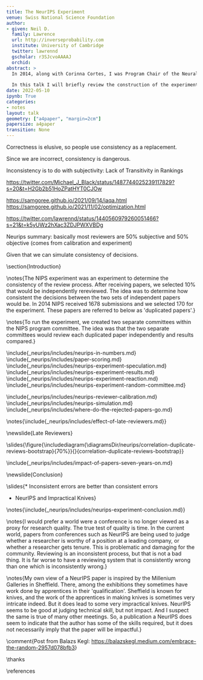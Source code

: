 ```yaml
---
title: The NeurIPS Experiment
venue: Swiss National Science Foundation
author:
- given: Neil D.
  family: Lawrence
  url: http://inverseprobability.com
  institute: University of Cambridge
  twitter: lawrennd
  gscholar: r3SJcvoAAAAJ
  orchid: 
abstract: >
  In 2014, along with Corinna Cortes, I was Program Chair of the Neural Information Processing Systems conference. At the time, when wondering about innovations for the conference, Corinna and I decided it would be interesting to test the consistency of reviewing. With this in mind, we randomly selected 10% of submissions and had them reviewed by two independent committees. 
  
  In this talk I will briefly review the construction of the experiment, explain how the NeurIPS review process worked and talk about what I felt the implications for reviewing were, vs what the community reaction was.
date: 2022-05-10
ipynb: True
categories:
- notes
layout: talk
geometry: ["a4paper", "margin=2cm"]
papersize: a4paper
transition: None
---
```




Correctness is elusive, so people use consistency as a replacement.

Since we are incorrect, consistency is dangerous.

Inconsistency is to do with subjectivity: Lack of Transitivity in Rankings

https://twitter.com/Michael_J_Black/status/1487744025239117829?s=20&t=H2Gb2b51HoZPatHYT0CJOw

https://samgoree.github.io/2021/09/14/iaqa.html
https://samgoree.github.io/2021/11/02/optimization.html

https://twitter.com/lawrennd/status/1440560979260051466?s=21&t=k5yUWz2hXac3ZDJPWXVBDg

Neurips summary: basically most reviewers are 50% subjective and 50% objective (comes from calibration and experiment)

Given that we can simulate consistency of decisions. 

\section{Introduction}

\notes{The NIPS experiment was an experiment to determine the consistency of the review process. After receiving papers, we selected 10% that would be independently rereviewed. The idea was to determine how consistent the decisions between the two sets of independent papers would be. In 2014 NIPS received 1678 submissions and we selected 170 for the experiment. These papers are referred to below as 'duplicated papers'.}

\notes{To run the experiment, we created two separate committees within the NIPS program committee. The idea was that the two separate committees would review each duplicated paper independently and results compared.}

\include{_neurips/includes/neurips-in-numbers.md}
\include{_neurips/includes/paper-scoring.md}
\include{_neurips/includes/neurips-experiment-speculation.md}
\include{_neurips/includes/neurips-experiment-results.md}
\include{_neurips/includes/neurips-experiment-reaction.md}
\include{_neurips/includes/neurips-experiment-random-committee.md}

<!--include{_neurips/includes/neurips-experiment.md}-->
\include{_neurips/includes/neurips-reviewer-calibration.md}
\include{_neurips/includes/neurips-simulation.md}
\include{_neurips/includes/where-do-the-rejected-papers-go.md}

\notes{\include{_neurips/includes/effect-of-late-reviewers.md}}

\newslide{Late Reviewers}

\slides{\figure{\includediagram{\diagramsDir/neurips/correlation-duplicate-reviews-bootstrap}{70%}}{}{correlation-duplicate-reviews-bootstrap}}

\include{_neurips/includes/impact-of-papers-seven-years-on.md}

\newslide{Conclusion}

\slides{* Inconsistent errors are better than consistent errors
* NeurIPS and Impractical Knives}

\notes{\include{_neurips/includes/neurips-experiment-conclusion.md}}

\notes{I would prefer a world were a conference is no longer viewed as a proxy for research quality. The true test of quality is time. In the current world, papers from conferences such as NeurIPS are being used to judge whether a researcher is worthy of a position at a leading company, or whether a researcher gets tenure. This is problematic and damaging for the community. Reviewing is an inconsistent process, but that is not a bad thing. It is far worse to have a reviewing system that is consistently wrong than one which is inconsistently wrong.}

\notes{My own view of a NeurIPS paper is inspired by the Millenium Galleries in Sheffield. There, among the exhibitions they sometimes have work done by apprentices in their 'qualification'. Sheffield is known for knives, and the work of the apprentices in making knives is sometimes very intricate indeed. But it does lead to some very impractical knives. NeurIPS seems to be good at judging technical skill, but not impact. And I suspect the same is true of many other meetings. So, a publication a NeurIPS does seem to indicate that the author has some of the skills required, but it does not necessarily imply that the paper will be impactful.}


\comment{Post from Balazs Kegl: <https://balazskegl.medium.com/embrace-the-random-2957d078bfb3>}



\thanks

\references


